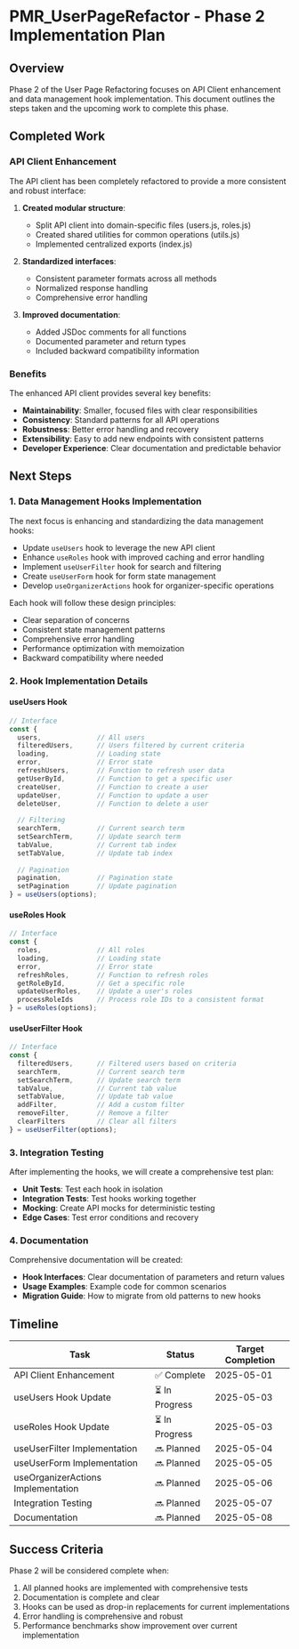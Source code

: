 # PMR_UserPageRefactor - Phase 2 Implementation Plan

## Overview

Phase 2 of the User Page Refactoring focuses on API Client enhancement and data management hook implementation. This document outlines the steps taken and the upcoming work to complete this phase.

## Completed Work

### API Client Enhancement

The API client has been completely refactored to provide a more consistent and robust interface:

1. **Created modular structure**:
   - Split API client into domain-specific files (users.js, roles.js)
   - Created shared utilities for common operations (utils.js)
   - Implemented centralized exports (index.js)

2. **Standardized interfaces**:
   - Consistent parameter formats across all methods
   - Normalized response handling
   - Comprehensive error handling

3. **Improved documentation**:
   - Added JSDoc comments for all functions
   - Documented parameter and return types
   - Included backward compatibility information

### Benefits

The enhanced API client provides several key benefits:

- **Maintainability**: Smaller, focused files with clear responsibilities
- **Consistency**: Standard patterns for all API operations
- **Robustness**: Better error handling and recovery
- **Extensibility**: Easy to add new endpoints with consistent patterns
- **Developer Experience**: Clear documentation and predictable behavior

## Next Steps

### 1. Data Management Hooks Implementation

The next focus is enhancing and standardizing the data management hooks:

- Update `useUsers` hook to leverage the new API client
- Enhance `useRoles` hook with improved caching and error handling
- Implement `useUserFilter` hook for search and filtering
- Create `useUserForm` hook for form state management
- Develop `useOrganizerActions` hook for organizer-specific operations

Each hook will follow these design principles:
- Clear separation of concerns
- Consistent state management patterns
- Comprehensive error handling
- Performance optimization with memoization
- Backward compatibility where needed

### 2. Hook Implementation Details

#### useUsers Hook

```javascript
// Interface
const {
  users,              // All users
  filteredUsers,      // Users filtered by current criteria
  loading,            // Loading state
  error,              // Error state
  refreshUsers,       // Function to refresh user data
  getUserById,        // Function to get a specific user
  createUser,         // Function to create a user
  updateUser,         // Function to update a user
  deleteUser,         // Function to delete a user
  
  // Filtering
  searchTerm,         // Current search term
  setSearchTerm,      // Update search term
  tabValue,           // Current tab index
  setTabValue,        // Update tab index
  
  // Pagination
  pagination,         // Pagination state
  setPagination       // Update pagination
} = useUsers(options);
```

#### useRoles Hook

```javascript
// Interface
const {
  roles,              // All roles
  loading,            // Loading state
  error,              // Error state
  refreshRoles,       // Function to refresh roles
  getRoleById,        // Get a specific role
  updateUserRoles,    // Update a user's roles
  processRoleIds      // Process role IDs to a consistent format
} = useRoles(options);
```

#### useUserFilter Hook

```javascript
// Interface
const {
  filteredUsers,      // Filtered users based on criteria
  searchTerm,         // Current search term
  setSearchTerm,      // Update search term
  tabValue,           // Current tab value
  setTabValue,        // Update tab value
  addFilter,          // Add a custom filter
  removeFilter,       // Remove a filter
  clearFilters        // Clear all filters
} = useUserFilter(options);
```

### 3. Integration Testing

After implementing the hooks, we will create a comprehensive test plan:

- **Unit Tests**: Test each hook in isolation
- **Integration Tests**: Test hooks working together
- **Mocking**: Create API mocks for deterministic testing
- **Edge Cases**: Test error conditions and recovery

### 4. Documentation

Comprehensive documentation will be created:

- **Hook Interfaces**: Clear documentation of parameters and return values
- **Usage Examples**: Example code for common scenarios
- **Migration Guide**: How to migrate from old patterns to new hooks

## Timeline

| Task | Status | Target Completion |
|------|--------|-------------------|
| API Client Enhancement | ✅ Complete | 2025-05-01 |
| useUsers Hook Update | ⏳ In Progress | 2025-05-03 |
| useRoles Hook Update | ⏳ In Progress | 2025-05-03 |
| useUserFilter Implementation | 🔜 Planned | 2025-05-04 |
| useUserForm Implementation | 🔜 Planned | 2025-05-05 |
| useOrganizerActions Implementation | 🔜 Planned | 2025-05-06 |
| Integration Testing | 🔜 Planned | 2025-05-07 |
| Documentation | 🔜 Planned | 2025-05-08 |

## Success Criteria

Phase 2 will be considered complete when:

1. All planned hooks are implemented with comprehensive tests
2. Documentation is complete and clear
3. Hooks can be used as drop-in replacements for current implementations
4. Error handling is comprehensive and robust
5. Performance benchmarks show improvement over current implementation